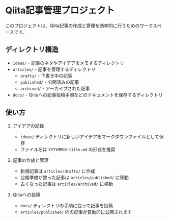# Qiita記事管理プロジェクト

このプロジェクトは、Qiita記事の作成と管理を効率的に行うためのワークスペースです。

## ディレクトリ構造

- `ideas/` - 記事のネタやアイデアをメモするディレクトリ
- `articles/` - 記事を管理するディレクトリ
  - `drafts/` - 下書き中の記事
  - `published/` - 公開済みの記事
  - `archived/` - アーカイブされた記事
- `docs/` - Qiitaへの記事投稿手順などのドキュメントを保存するディレクトリ

## 使い方

1. アイデアの記録
   - `ideas/` ディレクトリに新しいアイデアをマークダウンファイルとして保存
   - ファイル名は `YYYYMMDD-title.md` の形式を推奨

2. 記事の作成と管理
   - 新規記事は `articles/drafts/` に作成
   - 公開準備が整った記事は `articles/published/` に移動
   - 古くなった記事は `articles/archived/` に移動

3. Qiitaへの投稿
   - `docs/` ディレクトリの手順に従って記事を投稿
   - `articles/published/` 内の記事が自動的に公開されます 